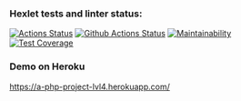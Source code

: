 ### Hexlet tests and linter status:
[![Actions Status](https://github.com/nastasja83/php-project-lvl4/workflows/hexlet-check/badge.svg)](https://github.com/nastasja83/php-project-lvl4/actions)
[![Github Actions Status](https://github.com/nastasja83/php-project-lvl4/workflows/PHP%20CI/badge.svg)](https://github.com/nastasja83/php-project-lvl4/actions)
[![Maintainability](https://api.codeclimate.com/v1/badges/c760d30ac6b9e9044a5c/maintainability)](https://codeclimate.com/github/nastasja83/php-project-lvl4/maintainability)
[![Test Coverage](https://api.codeclimate.com/v1/badges/c760d30ac6b9e9044a5c/test_coverage)](https://codeclimate.com/github/nastasja83/php-project-lvl4/test_coverage)
### Demo on Heroku
https://a-php-project-lvl4.herokuapp.com/

